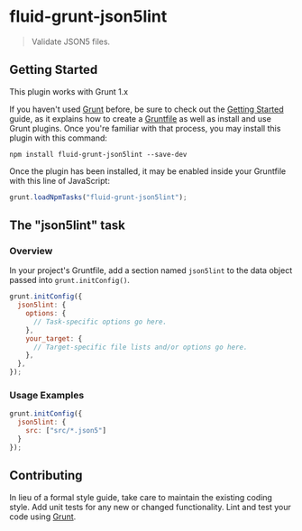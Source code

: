 # fluid-grunt-json5lint

> Validate JSON5 files.

## Getting Started
This plugin works with Grunt 1.x

If you haven't used [Grunt](http://gruntjs.com/) before, be sure to check out the [Getting Started](http://gruntjs.com/getting-started) guide, as it explains how to create a [Gruntfile](http://gruntjs.com/sample-gruntfile) as well as install and use Grunt plugins. Once you're familiar with that process, you may install this plugin with this command:

```shell
npm install fluid-grunt-json5lint --save-dev
```

Once the plugin has been installed, it may be enabled inside your Gruntfile with this line of JavaScript:

```js
grunt.loadNpmTasks("fluid-grunt-json5lint");
```

## The "json5lint" task

### Overview
In your project's Gruntfile, add a section named `json5lint` to the data object passed into `grunt.initConfig()`.

```js
grunt.initConfig({
  json5lint: {
    options: {
      // Task-specific options go here.
    },
    your_target: {
      // Target-specific file lists and/or options go here.
    },
  },
});
```

### Usage Examples

```js
grunt.initConfig({
  json5lint: {
    src: ["src/*.json5"]
  }
});
```

## Contributing
In lieu of a formal style guide, take care to maintain the existing coding style. Add unit tests for any new or changed functionality. Lint and test your code using [Grunt](http://gruntjs.com/).
